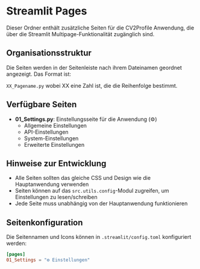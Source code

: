 # Streamlit Pages

Dieser Ordner enthält zusätzliche Seiten für die CV2Profile Anwendung, die über die Streamlit Multipage-Funktionalität zugänglich sind.

## Organisationsstruktur

Die Seiten werden in der Seitenleiste nach ihrem Dateinamen geordnet angezeigt. Das Format ist:

`XX_Pagename.py` wobei XX eine Zahl ist, die die Reihenfolge bestimmt.

## Verfügbare Seiten

- **01_Settings.py**: Einstellungsseite für die Anwendung (⚙️)
  - Allgemeine Einstellungen
  - API-Einstellungen
  - System-Einstellungen
  - Erweiterte Einstellungen

## Hinweise zur Entwicklung

- Alle Seiten sollten das gleiche CSS und Design wie die Hauptanwendung verwenden
- Seiten können auf das `src.utils.config`-Modul zugreifen, um Einstellungen zu lesen/schreiben
- Jede Seite muss unabhängig von der Hauptanwendung funktionieren

## Seitenkonfiguration

Die Seitennamen und Icons können in `.streamlit/config.toml` konfiguriert werden:

```toml
[pages]
01_Settings = "⚙️ Einstellungen"
``` 